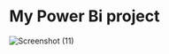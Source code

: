 # My Power Bi project

![Screenshot (11)](https://github.com/Itsmanyara/Sam_power_bi/assets/122869609/2259991e-2787-43f7-a5ac-551a15798d91)
